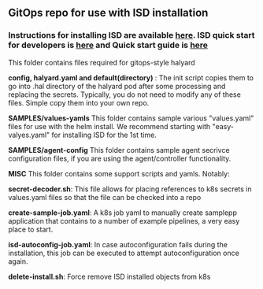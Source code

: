 ## GitOps repo for use with ISD installation
### Instructions for installing ISD are available [here](https://docs.google.com/document/d/1D2drat72nj58q-sBjf-HDBX_HuBuBzJQsx4O7BVhWIc/edit#heading=h.pav61t9jb26z). ISD quick start for developers is [here](https://docs.google.com/document/d/1tbvgKHceKSW5xyFSapupLb6IxjVA0GNGHFuGD833Jmg/edit) and Quick start guide is [here](https://docs.opsmx.com/quickstart-guide)

This folder contains files required for gitops-style halyard

**config, halyard.yaml and default(directory)** : The init script copies them to go into .hal directory of the halyard pod after some processing and replacing the secrets. Typically, you do not need to modify any of these files. Simple copy them into your own repo.

**SAMPLES/values-yamls**
This folder contains sample various "values.yaml" files for use with the helm install. We recommend starting with "easy-valyes.yaml" for installing ISD for the 1st time.

**SAMPLES/agent-config**
This folder contains sample agent secrivce configuration files, if you are using the agent/controller functionality.

**MISC**
This folder contains some support scripts and yamls. Notably:

**secret-decoder.sh**: This file allows for placing references to k8s secrets in values.yaml files so that the file can be checked into a repo

**create-sample-job.yaml**: A k8s job yaml to manually create samplepp application that contains to a number of example pipelines, a very easy place to start.

**isd-autoconfig-job.yaml**: In case autoconfiguration fails during the installation, this job can be executed to attempt autoconfiguration once again.

**delete-install.sh**: Force remove ISD installed objects from k8s
